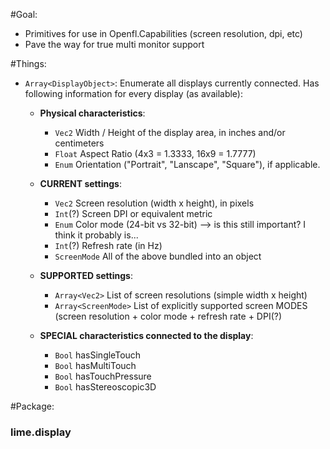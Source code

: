 #Goal:

* Primitives for use in Openfl.Capabilities (screen resolution, dpi, etc)
* Pave the way for true multi monitor support

#Things:

* `Array<DisplayObject>`: Enumerate all displays currently connected. Has following information for every display (as available):

  * **Physical characteristics**:
    * `Vec2` Width / Height of the display area, in inches and/or centimeters
    * `Float` Aspect Ratio (4x3 = 1.3333, 16x9 = 1.7777)
    * `Enum`  Orientation ("Portrait", "Lanscape", "Square"), if applicable.
    
  * **CURRENT settings**:
    * `Vec2` Screen resolution (width x height), in pixels
    * `Int`(?) Screen DPI or equivalent metric
    * `Enum` Color mode (24-bit vs 32-bit) --> is this still important? I think it probably is...
    * `Int`(?) Refresh rate (in Hz)
    * `ScreenMode` All of the above bundled into an object
    
  * **SUPPORTED settings**:
    * `Array<Vec2>` List of screen resolutions (simple width x height)
    * `Array<ScreenMode>` List of explicitly supported screen MODES (screen resolution + color mode + refresh rate + DPI(?)
     
  * **SPECIAL characteristics connected to the display**:
    * `Bool` hasSingleTouch
    * `Bool` hasMultiTouch
    * `Bool` hasTouchPressure
    * `Bool` hasStereoscopic3D

#Package:

### lime.display


